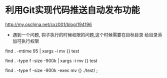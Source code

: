 利用Git实现代码推送自动发布功能
============================

http://my.oschina.net/cxz001/blog/194196


+ 遇到一个问题, 钩子执行的时候权限的问题,这个时候需要在目标目录 给目录添加可执行权限

find . -mtime 95 | xargs -i mv {} test


find . -type f -size -900k | xargs -i mv {} test

find . -type f -size -900k -exec mv {} ./test/ \;
